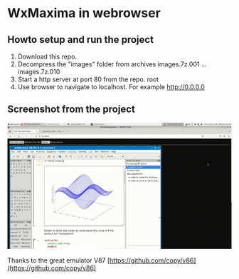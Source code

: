 


# WxMaxima in webrowser

## Howto setup and run the project

 1. Download this repo.
 2. Decompress the "images" folder from archives images.7z.001 ... images.7z.010
 3. Start a http server at port 80 from the repo. root
 4. Use browser to navigate to localhost. For example http://0.0.0.0
 
 
## Screenshot from the project
![Screenshot](wxmaximaInBrowser.gif)


Thanks to the great emulator V87
[https://github.com/copy/v86](https://github.com/copy/v86)
